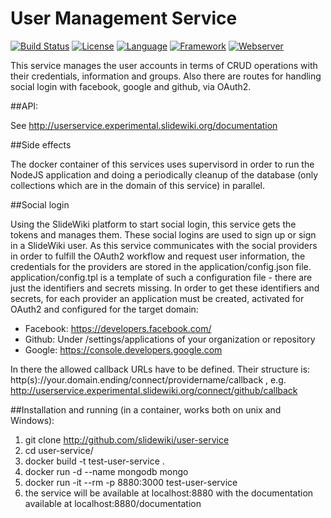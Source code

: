 # User Management Service #
[![Build Status](https://travis-ci.org/slidewiki/user-service.svg?branch=master)](https://travis-ci.org/slidewiki/user-service)
[![License](https://img.shields.io/badge/License-MPL%202.0-green.svg)](https://github.com/slidewiki/microservice-template/blob/master/LICENSE)
[![Language](https://img.shields.io/badge/Language-Javascript%20ECMA2015-lightgrey.svg)](https://developer.mozilla.org/en-US/docs/Web/JavaScript)
[![Framework](https://img.shields.io/badge/Framework-NodeJS%206.2.0-blue.svg)](https://nodejs.org/)
[![Webserver](https://img.shields.io/badge/Webserver-Hapi%2013.4.0-blue.svg)](http://hapijs.com/)

This service manages the user accounts in terms of CRUD operations with their credentials, information and groups.
Also there are routes for handling social login with facebook, google and github, via OAuth2.

##API:

See http://userservice.experimental.slidewiki.org/documentation

##Side effects

The docker container of this services uses supervisord in order to run the NodeJS application and doing a periodically cleanup of the database (only collections which are in the domain of this service) in parallel.

##Social login

Using the SlideWiki platform to start social login, this service gets the tokens and manages them.
These social logins are used to sign up or sign in a SlideWiki user.
As this service communicates with the social providers in order to fulfill the OAuth2 workflow and request user information, the credentials for the providers are stored in the application/config.json file.
application/config.tpl is a template of such a configuration file - there are just the identifiers and secrets missing.
In order to get these identifiers and secrets, for each provider an application must be created, activated for OAuth2 and configured for the target domain:

* Facebook: https://developers.facebook.com/
* Github: Under /settings/applications of your organization or repository
* Google: https://console.developers.google.com

In there the allowed callback URLs have to be defined.
Their structure is: http(s)://your.domain.ending/connect/providername/callback , e.g. http://userservice.experimental.slidewiki.org/connect/github/callback

##Installation and running (in a container, works both on unix and Windows):

1. git clone http://github.com/slidewiki/user-service
2. cd user-service/
3. docker build -t test-user-service .
4. docker run -d --name mongodb mongo
5. docker run -it --rm -p 8880:3000 test-user-service
6. the service will be available at localhost:8880 with the documentation available at localhost:8880/documentation
